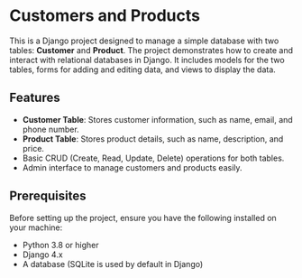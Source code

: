 # Customers and Products

This is a Django project designed to manage a simple database with two tables: **Customer** and **Product**. The project demonstrates how to create and interact with relational databases in Django. It includes models for the two tables, forms for adding and editing data, and views to display the data.

## Features

- **Customer Table**: Stores customer information, such as name, email, and phone number.
- **Product Table**: Stores product details, such as name, description, and price.
- Basic CRUD (Create, Read, Update, Delete) operations for both tables.
- Admin interface to manage customers and products easily.

## Prerequisites

Before setting up the project, ensure you have the following installed on your machine:

- Python 3.8 or higher
- Django 4.x
- A database (SQLite is used by default in Django)
